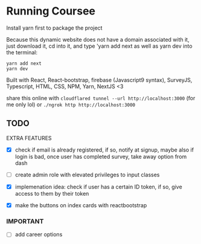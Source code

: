 # Running Coursee
Install yarn first to package the project

Because this dynamic website does not have a domain associated with it, just download it, cd into it, and type 'yarn add next as well as yarn dev into the terminal:

```
yarn add next
yarn dev
```
Built with React, React-bootstrap, firebase (Javascript9 syntax), SurveyJS, Typescript, HTML, CSS, NPM, Yarn, NextJS <3

share this online with ```cloudflared tunnel --url http://localhost:3000``` (for me only lol)
or
```./ngrok http http://localhost:3000```

## TODO
EXTRA FEATURES

- [X] check if email is already registered, if so, notify at signup, maybe also if login is bad, once user has completed survey, take away option from dash

- [ ] create admin role with elevated privileges to input classes
- [X] implemenation idea: check if user has a certain ID token, if so, give access to them by their token

- [X] make the buttons on index cards with reactbootstrap


### IMPORTANT

- [ ] add career options
